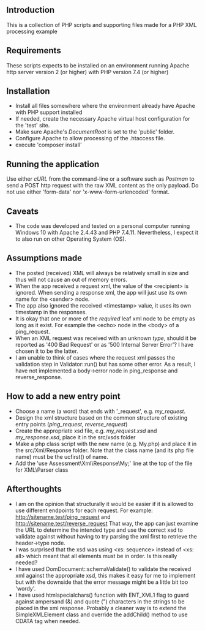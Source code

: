 Introduction
------------
This is a collection of PHP scripts and supporting files made for a PHP XML processing example


Requirements
------------
These scripts expects to be installed on an environment running Apache http server version 2 (or higher) with PHP
version 7.4 (or higher)


Installation
------------
* Install all files somewhere where the environment already have Apache with PHP support installed
* If needed, create the necessary Apache virtual host configuration for the 'test' site.
* Make sure Apache's _DocumentRoot_ is set to the 'public' folder.
* Configure Apache to allow processing of the .htaccess file.
* execute 'composer install'


Running the application
-----------------------
Use either _cURL_ from the command-line or a software such as _Postman_ to send a POST http request with the raw XML content
as the only payload. Do not use either 'form-data' nor 'x-www-form-urlencoded' format.


Caveats
-------
* The code was developed and tested on a personal computer running Windows 10 with Apache 2.4.43 and PHP 7.4.11.
  Nevertheless, I expect it to also run on other Operating System (OS).


Assumptions made
----------------
* The posted (received) XML will always be relatively small in size and thus will not cause an out of memory errors.
* When the app received a request xml, the value of the &lt;recipient&gt; is ignored. 
  When sending a response xml, the app will just use its own name for the &lt;sender&gt; node.
* The app also ignored the received &lt;timestamp&gt; value, it uses its own timestamp in the responses. 
* It is okay that one or more of the _required_ leaf xml node to be empty as long as it exist. 
  For example the &lt;echo&gt; node in the &lt;body&gt; of a ping_request.
* When an XML request was received with an unknown _type_, should it be reported as '400 Bad Request' or as 
  '500 Internal Server Error'? I have chosen it to be the latter.
* I am unable to think of cases where the request xml passes the validation step in Validator::run() but has some
  other error. As a result, I have not implemented a body-&gt;error node in ping_response and reverse_response.     

How to add a new entry point
----------------------------
* Choose a name (a word) that ends with '_request', e.g. _my_request_.
* Design the xml structure based on the common structure of existing entry points (_ping_request_, _reverse_request_)
* Create the appropriate xsd file, e.g. _my_request.xsd_ and _my_response.xsd_, place it in the src/xsds folder
* Make a php class script with the new name (e.g. My.php) and place it in the src/Xml/Response folder. 
  Note that the class name (and its php file name) must be the ucfirst() of name.
* Add the 'use Assessment\Xml\Response\My;' line at the top of the file for XML\Parser class

Afterthoughts
-------------
* I am on the opinion that structurally it would be easier if it is allowed to use different endpoints for each request. 
  For example: http://sitename.test/ping_request and http://sitename.test/reverse_request
  That way, the app can just examine the URL to determine the intended type and use the correct xsd to validate against
  without having to try parsing the xml first to retrieve the header-&gt;type node.
* I was surprised that the xsd was using &lt;xs: sequence&gt; instead of &lt;xs: all&gt; which meant that all elements
  must be in order. Is this really needed?
* I have used DomDocument::schemaValidate() to validate the received xml against the appropriate xsd, this makes it
  easy for me to implement but with the downside that the error message might be a little bit too 'wordy'.
* I have used htmlspecialchars() function with ENT_XML1 flag to guard against ampersand (&) and quote (") characters
  in the strings to be placed in the xml response. Probably a cleaner way is to extend the SimpleXMLElement class and
  override the addChild() method to use CDATA tag when needed.
